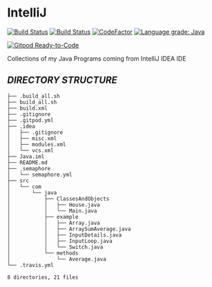 # IntelliJ

[![Build Status](https://travis-ci.com/crazyuploader/IntelliJ.svg?branch=master)](https://travis-ci.com/crazyuploader/IntelliJ) [![Build Status](https://crazyuploader.semaphoreci.com/badges/IntelliJ.svg)](https://crazyuploader.semaphoreci.com/projects/IntelliJ) [![CodeFactor](https://www.codefactor.io/repository/github/crazyuploader/intellij/badge)](https://www.codefactor.io/repository/github/crazyuploader/intellij) [![Language grade: Java](https://img.shields.io/lgtm/grade/java/g/crazyuploader/IntelliJ.svg?logo=lgtm&logoWidth=18)](https://lgtm.com/projects/g/crazyuploader/IntelliJ/context:java)

[![Gitpod Ready-to-Code](https://img.shields.io/badge/Gitpod-Ready--to--Code-blue?logo=gitpod)](https://gitpod.io/#https://github.com/crazyuploader/IntelliJ)

Collections of my Java Programs coming from IntelliJ IDEA IDE

***DIRECTORY STRUCTURE***
---
```.
├── .build_all.sh
├── build_all.sh
├── build.xml
├── .gitignore
├── .gitpod.yml
├── .idea
│   ├── .gitignore
│   ├── misc.xml
│   ├── modules.xml
│   └── vcs.xml
├── Java.iml
├── README.md
├── .semaphore
│   └── semaphore.yml
├── src
│   └── com
│       └── java
│           ├── ClassesAndObjects
│           │   ├── House.java
│           │   └── Main.java
│           ├── example
│           │   ├── Array.java
│           │   ├── ArraySumAverage.java
│           │   ├── InputDetails.java
│           │   ├── InputLoop.java
│           │   └── Switch.java
│           └── methods
│               └── Average.java
└── .travis.yml

8 directories, 21 files
```
